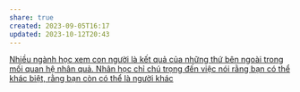 ```yaml
---
share: true
created: 2023-09-05T16:17
updated: 2023-10-12T20:43
---
```

[Nhiều ngành học xem con người là kết quả của những thứ bên ngoài trong mối quan hệ nhân quả. Nhân học chỉ chú trọng đến việc nói rằng bạn có thể khác biệt, rằng bạn còn có thể là người khác](./Nh%C3%A2n%20h%E1%BB%8Dc%20ch%E1%BB%89%20ch%C3%BA%20tr%E1%BB%8Dng%20%C4%91%E1%BA%BFn%20vi%E1%BB%87c%20n%C3%B3i%20r%E1%BA%B1ng%20b%E1%BA%A1n%20c%C3%B3%20th%E1%BB%83%20kh%C3%A1c%20bi%E1%BB%87t,%20r%E1%BA%B1ng%20b%E1%BA%A1n%20c%C3%B2n%20c%C3%B3%20th%E1%BB%83%20l%C3%A0%20ng%C6%B0%E1%BB%9Di%20kh%C3%A1c.md#) 
